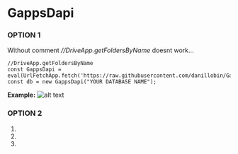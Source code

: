# GappsDapi
### OPTION 1
Without comment _//DriveApp.getFoldersByName_ doesnt work...<br>
```
//DriveApp.getFoldersByName
const GappsDapi = eval(UrlFetchApp.fetch('https://raw.githubusercontent.com/danillobin/GappsDapi/main/min.js').getContentText());
const db = new GappsDapi("YOUR DATABASE NAME");
```
**Example:**
![alt text](https://i.ibb.co/LSqJ2Y5/image.jpg)
### OPTION 2
1.
2.
3.
